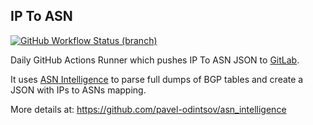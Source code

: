 ## IP To ASN

[![GitHub Workflow Status (branch)](https://img.shields.io/github/workflow/status/crazyuploader/IP_To_ASN/IP%20To%20ASN%20Runner/main?label=GitHub%20Actions%20Main%20Branch&logo=github-actions)](https://github.com/crazyuploader/IP_To_ASN/actions)

Daily GitHub Actions Runner which pushes IP To ASN JSON to [GitLab](https://gitlab.com/crazyuploader/ip_asn_json).

It uses [ASN Intelligence](https://github.com/pavel-odintsov/asn_intelligence) to parse full dumps of BGP tables and create a JSON with IPs to ASNs mapping.

More details at: https://github.com/pavel-odintsov/asn_intelligence
